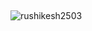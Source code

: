 ## 
<img align="center" src="https://www.mygo.ge/uploads/blog/1584023795.jpg" alt="rushikesh2503" />
<br>
<br>
<!-- <h1 align="center">Hi 👋, I'm Rushikesh Bambadkar</h1>
<h3 align="center">A Passionate Full Stack Developer From India</h3> -->

<!-- <p align="left"> <img src="https://komarev.com/ghpvc/?username=rushikeshB7&label=Profile%20views&color=0e75b6&style=flat" alt="rushikesh2503" /> </p> -->

<!-- 
- 🌱 I’m currently learning **Java & Springboot**

- 💬 Ask me about **MERN**

- 📫 How to reach me **rushikeshbambadkar7@gmail.com**

- 👨‍💻 All of my projects are available at <a href="https://rushikeshbambadkar-rushikesh2503.vercel.app/projects" target="blank">rushikeshBambadkar/projects</a>
- 🙋‍♂️ Visit My Portfolio
<a href="https://rushikeshbambadkar-lyart.vercel.app/" target="blank">www.rushikeshbambadkar.com</a> -->

<!-- <p align="center">&nbsp;<img align="center" src="https://github-readme-stats.vercel.app/api?username=rushikeshB7&show_icons=true&locale=en&theme=highcontrast" alt="rushikeshB7" /></p>
<br>
<p align="center"><img align="center" src="https://github-readme-streak-stats.herokuapp.com/?user=rushikeshB7&&theme=highcontrast" alt="rushikeshB7" /></p> -->

<!-- <p align="center">&nbsp;<img align="center" src="https://github-readme-stats.vercel.app/api?username=rushikeshB7&show_icons=true&locale=en&theme=highcontrast" alt="rushikeshB7" /></p>
<br>
<p align="center"><img align="center" src="https://github-readme-streak-stats.herokuapp.com/?user=rushikeshB7&&theme=highcontrast" alt="rushikeshB7" /></p> -->

